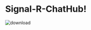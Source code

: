 # Signal-R-ChatHub!


![download](https://user-images.githubusercontent.com/35859780/171971897-743f9fc8-62ba-4727-a760-b096e3dab5bf.png)
